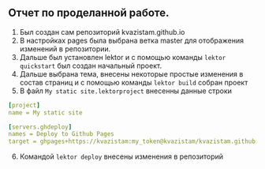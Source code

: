 ## Отчет по проделанной работе.
1. Был создан сам репозиторий kvazistam.github.io
2.  В настройках pages была выбрана ветка master для отображения изменений в репозитории.
3.  Дальше был установлен lektor и с помощью команды ``lektor quickstart`` был создан начальный проект.
4.  Дальше выбрана тема, внесены некоторые простые изменения в состав страниц и с помощью команды ``lektor build`` собран проект
5.  В файл ``My static site.lektorproject`` внесенны данные строки
   ```yaml
[project]
name = My static site

[servers.ghdeploy]
names = Deploy to Github Pages
target = ghpages+https://kvazistam:my_token@kvazistam/kvazistam.github.io/
```
6. Командой ``lektor deploy`` внесены изменения в репозиторий 

